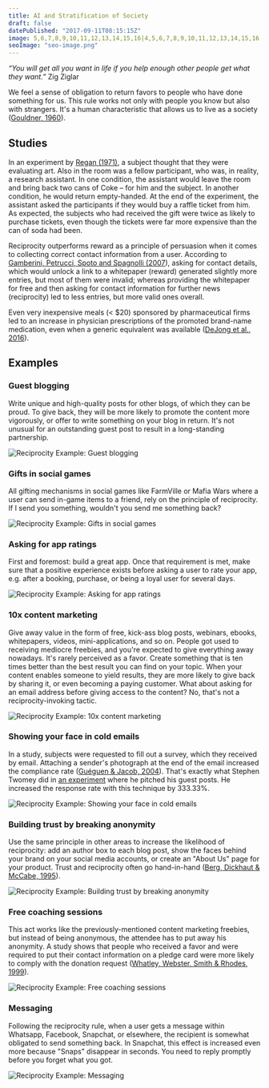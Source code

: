 ```yaml
---
title: AI and Stratification of Society
draft: false
datePublished: "2017-09-11T08:15:15Z"
image: 5,6,7,8,9,10,11,12,13,14,15,16|4,5,6,7,8,9,10,11,12,13,14,15,16,17|4,5,6,7,8,9,10,11,12,13,14,15,16,17|4,5,6,15,16,17|4,5,6,15,16,17|15,16,17|5,15,16,17|4,5,6,15,16,17|3,4,5,6,7,15,16,17|2,3,4,5,6,7,8,15,16,17|4,5,6,13,14,15,16,17,18,19|4,5,6,14,15,16,17,18|4,5,6,15,16,17|4,5,6,16|4,5,6|4,5,6,15,16,17|4,5,6,15,16,17|4,5,6,7,8,9,10,11,12,13,14,15,16,17|4,5,6,7,8,9,10,11,12,13,14,15,16,17|5,6,7,8,9,10,11,12,13,14,15,16
seoImage: "seo-image.png"
---
```


*“You will get all you want in life if you help enough other people get what they want.”* Zig Ziglar


We feel a sense of obligation to return favors to people who have done something for us. This rule works not only with people you know but also with strangers. It's a human characteristic that allows us to live as a society ([Gouldner, 1960](https://www.jstor.org/stable/2092623?seq=1#page_scan_tab_contents)).


## Studies

In an experiment by [Regan (1971)](http://www.communicationcache.com/uploads/1/0/8/8/10887248/effects_of_a_favor_and_liking_on_compliance.pdf), a subject thought that they were evaluating art. Also in the room was a fellow participant, who was, in reality, a research assistant. In one condition, the assistant would leave the room and bring back two cans of Coke – for him and the subject. In another condition, he would return empty-handed. At the end of the experiment, the assistant asked the participants if they would buy a raffle ticket from him. As expected, the subjects who had received the gift were twice as likely to purchase tickets, even though the tickets were far more expensive than the can of soda had been.

Reciprocity outperforms reward as a principle of persuasion when it comes to collecting correct contact information from a user. According to [Gamberini, Petrucci, Spoto and Spagnolli (2007](https://link.springer.com/chapter/10.1007%2F978-3-540-77006-0_24)), asking for contact details, which would unlock a link to a whitepaper (reward) generated slightly more entries, but most of them were invalid; whereas providing the whitepaper for free and then asking for contact information for further news (reciprocity) led to less entries, but more valid ones overall.

Even very inexpensive meals (< $20) sponsored by pharmaceutical firms led to an increase in physician prescriptions of the promoted brand-name medication, even when a generic equivalent was available ([DeJong et al., 2016](http://jamanetwork.com/journals/jamainternalmedicine/article-abstract/2528290)).


## Examples


### Guest blogging
Write unique and high-quality posts for other blogs, of which they can be proud. To give back, they will be more likely to promote the content more vigorously, or offer to write something on your blog in return. It's not unusual for an outstanding guest post to result in a long-standing partnership.

![Reciprocity Example: Guest blogging](01-guest-blogging.png)


### Gifts in social games
All gifting mechanisms in social games like FarmVille or Mafia Wars where a user can send in-game items to a friend, rely on the principle of reciprocity. If I send you something, wouldn't you send me something back?

![Reciprocity Example: Gifts in social games](02-gifting-in-social-games.png)


### Asking for app ratings
First and foremost: build a great app. Once that requirement is met, make sure that a positive experience exists before asking a user to rate your app, e.g. after a booking, purchase, or being a loyal user for several days.

![Reciprocity Example: Asking for app ratings](03-app-rating.png)


### 10x content marketing
Give away value in the form of free, kick-ass blog posts, webinars, ebooks, whitepapers, videos, mini-applications, and so on. People got used to receiving mediocre freebies, and you're expected to give everything away nowadays. It's rarely perceived as a favor. Create something that is ten times better than the best result you can find on your topic. When your content enables someone to yield results, they are more likely to give back by sharing it, or even becoming a paying customer. What about asking for an email address before giving access to the content? No, that's not a reciprocity-invoking tactic.

![Reciprocity Example: 10x content marketing](04-content-marketing.png)


### Showing your face in cold emails
In a study, subjects were requested to fill out a survey, which they received by email. Attaching a sender's photograph at the end of the email increased the compliance rate ([Guéguen & Jacob, 2004](http://online.liebertpub.com/doi/abs/10.1089/109493102753770525)). That's exactly what Stephen Twomey did in [an experiment](https://justreachout.io/blog/howto-increase-response-rate-email-pitch/) where he pitched his guest posts. He increased the response rate with this technique by 333.33%.

![Reciprocity Example: Showing your face in cold emails](05-face-email.png)


### Building trust by breaking anonymity
Use the same principle in other areas to increase the likelihood of reciprocity: add an author box to each blog post, show the faces behind your brand on your social media accounts, or create an "About Us" page for your product. Trust and reciprocity often go hand-in-hand ([Berg, Dickhaut & McCabe, 1995](http://www.sciencedirect.com/science/article/pii/S0899825685710275)).

![Reciprocity Example: Building trust by breaking anonymity](06-break-your-anonymity.png)


### Free coaching sessions
This act works like the previously-mentioned content marketing freebies, but instead of being anonymous, the attendee has to put away his anonymity. A study shows that people who received a favor and were required to put their contact information on a pledge card were more likely to comply with the donation request ([Whatley, Webster, Smith & Rhodes, 1999](https://www.researchgate.net/publication/247808309_The_Effect_of_a_Favor_on_Public_and_Private_Compliance_How_Internalized_is_the_Norm_of_Reciprocity)).

![Reciprocity Example: Free coaching sessions](07-free-consultation.png)


### Messaging
Following the reciprocity rule, when a user gets a message within Whatsapp, Facebook, Snapchat, or elsewhere, the recipient is somewhat obligated to send something back. In Snapchat, this effect is increased even more because "Snaps" disappear in seconds. You need to reply promptly before you forget what you got.

![Reciprocity Example: Messaging](08-messaging.png)